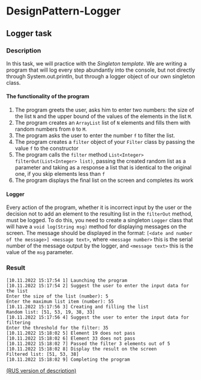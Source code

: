 # DesignPattern-Logger
## Logger task
### Description
In this task, we will practice with the <i>Singleton template</i>. We are writing a program that will log every step abundantly into the console, but not directly
through System.out.println, but through a logger object of our own singleton class.

#### The functionality of the program
1. The program greets the user, asks him to enter two numbers: the size of the list ```N``` and the upper bound of the values of the elements in the list ```M```.
2. The program creates an ```ArrayList``` list of ```N``` elements and fills them with random numbers from ```0``` to ```M```.
3. The program asks the user to enter the number ```f``` to filter the list.
4. The program creates a ```filter``` object of your ```Filter``` class by passing the value ```f``` to the constructor
5. The program calls the ```filter``` method ```List<Integer> filterOut(List<Integer> list)```, passing the created random list as a parameter and taking as a response 
a list that is identical to the original one, if you skip elements less than ```f```
6. The program displays the final list on the screen and completes its work
#### Logger
Every action of the program, whether it is incorrect input by the user or the decision not to add an element to the resulting list in the ```filterOut``` method, must be
logged. To do this, you need to create a singleton ```Logger``` class that will have a ```void log(String msg)``` method for displaying messages on the screen. The 
message should be displayed in the format: ```[<date and number of the message>] <message text>```, where ```<message number>``` this is the serial number of the message
output by the logger, and ```<message text>``` this is the value of the ```msg``` parameter.

### Result
```
[10.11.2022 15:17:54 1] Launching the program
[10.11.2022 15:17:54 2] Suggest the user to enter the input data for the list
Enter the size of the list (number): 5
Enter the maximum list item (number): 55
[10.11.2022 15:17:56 3] Creating and filling the list
Random list: [51, 53, 19, 38, 33]
[10.11.2022 15:17:56 4] Suggest the user to enter the input data for filtering
Enter the threshold for the filter: 35
[10.11.2022 15:18:02 5] Element 19 does not pass
[10.11.2022 15:18:02 6] Element 33 does not pass
[10.11.2022 15:18:02 7] Passed the filter 3 elements out of 5
[10.11.2022 15:18:02 8] Display the result on the screen
Filtered list: [51, 53, 38]
[10.11.2022 15:18:02 9] Completing the program
```

<a href="https://github.com/netology-code/jd-homeworks/blob/master/creational/task2/README.md">(RUS version of description)</a>
